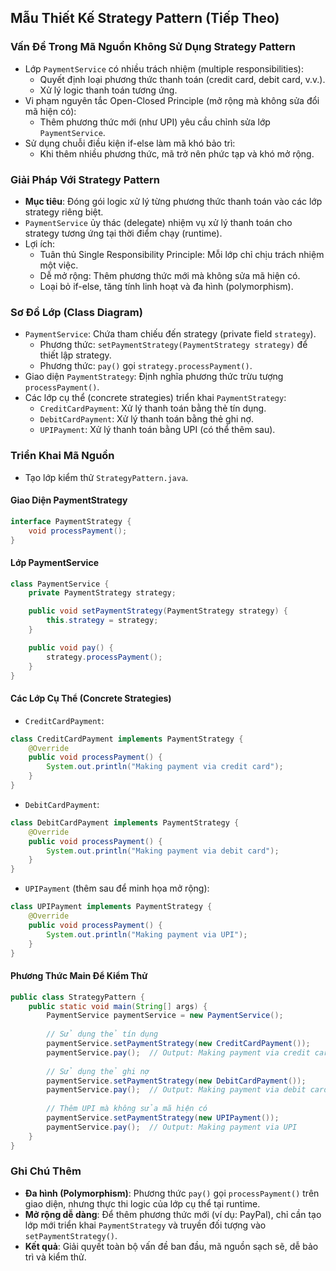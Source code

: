## Mẫu Thiết Kế Strategy Pattern (Tiếp Theo)

### Vấn Đề Trong Mã Nguồn Không Sử Dụng Strategy Pattern
- Lớp `PaymentService` có nhiều trách nhiệm (multiple responsibilities):
  - Quyết định loại phương thức thanh toán (credit card, debit card, v.v.).
  - Xử lý logic thanh toán tương ứng.
- Vi phạm nguyên tắc Open-Closed Principle (mở rộng mà không sửa đổi mã hiện có):
  - Thêm phương thức mới (như UPI) yêu cầu chỉnh sửa lớp `PaymentService`.
- Sử dụng chuỗi điều kiện if-else làm mã khó bảo trì:
  - Khi thêm nhiều phương thức, mã trở nên phức tạp và khó mở rộng.

### Giải Pháp Với Strategy Pattern
- **Mục tiêu**: Đóng gói logic xử lý từng phương thức thanh toán vào các lớp strategy riêng biệt.
- `PaymentService` ủy thác (delegate) nhiệm vụ xử lý thanh toán cho strategy tương ứng tại thời điểm chạy (runtime).
- Lợi ích:
  - Tuân thủ Single Responsibility Principle: Mỗi lớp chỉ chịu trách nhiệm một việc.
  - Dễ mở rộng: Thêm phương thức mới mà không sửa mã hiện có.
  - Loại bỏ if-else, tăng tính linh hoạt và đa hình (polymorphism).

### Sơ Đồ Lớp (Class Diagram)
- `PaymentService`: Chứa tham chiếu đến strategy (private field `strategy`).
  - Phương thức: `setPaymentStrategy(PaymentStrategy strategy)` để thiết lập strategy.
  - Phương thức: `pay()` gọi `strategy.processPayment()`.
- Giao diện `PaymentStrategy`: Định nghĩa phương thức trừu tượng `processPayment()`.
- Các lớp cụ thể (concrete strategies) triển khai `PaymentStrategy`:
  - `CreditCardPayment`: Xử lý thanh toán bằng thẻ tín dụng.
  - `DebitCardPayment`: Xử lý thanh toán bằng thẻ ghi nợ.
  - `UPIPayment`: Xử lý thanh toán bằng UPI (có thể thêm sau).

### Triển Khai Mã Nguồn
- Tạo lớp kiểm thử `StrategyPattern.java`.

#### Giao Diện PaymentStrategy
```java
interface PaymentStrategy {
    void processPayment();
}
```

#### Lớp PaymentService
```java
class PaymentService {
    private PaymentStrategy strategy;

    public void setPaymentStrategy(PaymentStrategy strategy) {
        this.strategy = strategy;
    }

    public void pay() {
        strategy.processPayment();
    }
}
```

#### Các Lớp Cụ Thể (Concrete Strategies)
- `CreditCardPayment`:
```java
class CreditCardPayment implements PaymentStrategy {
    @Override
    public void processPayment() {
        System.out.println("Making payment via credit card");
    }
}
```

- `DebitCardPayment`:
```java
class DebitCardPayment implements PaymentStrategy {
    @Override
    public void processPayment() {
        System.out.println("Making payment via debit card");
    }
}
```

- `UPIPayment` (thêm sau để minh họa mở rộng):
```java
class UPIPayment implements PaymentStrategy {
    @Override
    public void processPayment() {
        System.out.println("Making payment via UPI");
    }
}
```

#### Phương Thức Main Để Kiểm Thử
```java
public class StrategyPattern {
    public static void main(String[] args) {
        PaymentService paymentService = new PaymentService();
        
        // Sử dụng thẻ tín dụng
        paymentService.setPaymentStrategy(new CreditCardPayment());
        paymentService.pay();  // Output: Making payment via credit card
        
        // Sử dụng thẻ ghi nợ
        paymentService.setPaymentStrategy(new DebitCardPayment());
        paymentService.pay();  // Output: Making payment via debit card
        
        // Thêm UPI mà không sửa mã hiện có
        paymentService.setPaymentStrategy(new UPIPayment());
        paymentService.pay();  // Output: Making payment via UPI
    }
}
```

### Ghi Chú Thêm
- **Đa hình (Polymorphism)**: Phương thức `pay()` gọi `processPayment()` trên giao diện, nhưng thực thi logic của lớp cụ thể tại runtime.
- **Mở rộng dễ dàng**: Để thêm phương thức mới (ví dụ: PayPal), chỉ cần tạo lớp mới triển khai `PaymentStrategy` và truyền đối tượng vào `setPaymentStrategy()`.
- **Kết quả**: Giải quyết toàn bộ vấn đề ban đầu, mã nguồn sạch sẽ, dễ bảo trì và kiểm thử.